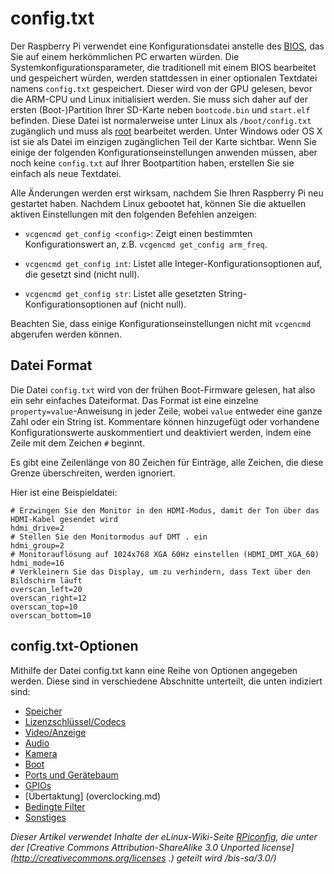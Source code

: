 # config.txt

Der Raspberry Pi verwendet eine Konfigurationsdatei anstelle des [BIOS](https://en.wikipedia.org/wiki/BIOS), das Sie auf einem herkömmlichen PC erwarten würden. Die Systemkonfigurationsparameter, die traditionell mit einem BIOS bearbeitet und gespeichert würden, werden stattdessen in einer optionalen Textdatei namens `config.txt` gespeichert. Dieser wird von der GPU gelesen, bevor die ARM-CPU und Linux initialisiert werden. Sie muss sich daher auf der ersten (Boot-)Partition Ihrer SD-Karte neben `bootcode.bin` und `start.elf` befinden. Diese Datei ist normalerweise unter Linux als `/boot/config.txt` zugänglich und muss als [root](../../linux/usage/root.md) bearbeitet werden. Unter Windows oder OS X ist sie als Datei im einzigen zugänglichen Teil der Karte sichtbar. Wenn Sie einige der folgenden Konfigurationseinstellungen anwenden müssen, aber noch keine `config.txt` auf Ihrer Bootpartition haben, erstellen Sie sie einfach als neue Textdatei.

Alle Änderungen werden erst wirksam, nachdem Sie Ihren Raspberry Pi neu gestartet haben. Nachdem Linux gebootet hat, können Sie die aktuellen aktiven Einstellungen mit den folgenden Befehlen anzeigen:

- `vcgencmd get_config <config>`: Zeigt einen bestimmten Konfigurationswert an, z.B. `vcgencmd get_config arm_freq`.

- `vcgencmd get_config int`: Listet alle Integer-Konfigurationsoptionen auf, die gesetzt sind (nicht null).

- `vcgencmd get_config str`: Listet alle gesetzten String-Konfigurationsoptionen auf (nicht null).

Beachten Sie, dass einige Konfigurationseinstellungen nicht mit `vcgencmd` abgerufen werden können.

## Datei Format

Die Datei `config.txt` wird von der frühen Boot-Firmware gelesen, hat also ein sehr einfaches Dateiformat. Das Format ist eine einzelne `property=value`-Anweisung in jeder Zeile, wobei `value` entweder eine ganze Zahl oder ein String ist. Kommentare können hinzugefügt oder vorhandene Konfigurationswerte auskommentiert und deaktiviert werden, indem eine Zeile mit dem Zeichen `#` beginnt.

Es gibt eine Zeilenlänge von 80 Zeichen für Einträge, alle Zeichen, die diese Grenze überschreiten, werden ignoriert.

Hier ist eine Beispieldatei:

```
# Erzwingen Sie den Monitor in den HDMI-Modus, damit der Ton über das HDMI-Kabel gesendet wird
hdmi_drive=2
# Stellen Sie den Monitormodus auf DMT . ein
hdmi_group=2
# Monitorauflösung auf 1024x768 XGA 60Hz einstellen (HDMI_DMT_XGA_60)
hdmi_mode=16
# Verkleinern Sie das Display, um zu verhindern, dass Text über den Bildschirm läuft
overscan_left=20
overscan_right=12
overscan_top=10
overscan_bottom=10
```

## config.txt-Optionen

Mithilfe der Datei config.txt kann eine Reihe von Optionen angegeben werden. Diese sind in verschiedene Abschnitte unterteilt, die unten indiziert sind:

- [Speicher](memory.md)
- [Lizenzschlüssel/Codecs](codeclicence.md)
- [Video/Anzeige](video.md)
- [Audio](audio.md)
- [Kamera](camera.md)
- [Boot](boot.md)
- [Ports und Gerätebaum](../device-tree.md#part4.6)
- [GPIOs](gpio.md)
- [Übertaktung] (overclocking.md)
- [Bedingte Filter](conditional.md)
- [Sonstiges](Misc.md)




*Dieser Artikel verwendet Inhalte der eLinux-Wiki-Seite [RPiconfig](http://elinux.org/RPiconfig), die unter der [Creative Commons Attribution-ShareAlike 3.0 Unported license](http://creativecommons.org/licenses .) geteilt wird /bis-sa/3.0/)*